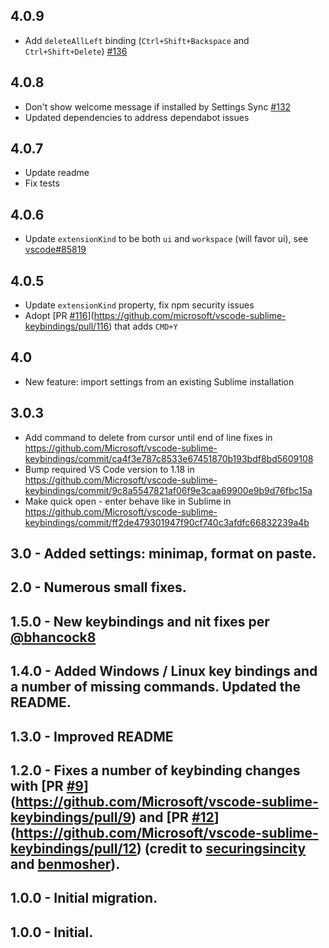 ## 4.0.9
- Add `deleteAllLeft` binding (`Ctrl+Shift+Backspace` and `Ctrl+Shift+Delete`) [#136](https://github.com/microsoft/vscode-sublime-keybindings/pull/136)


## 4.0.8
- Don't show welcome message if installed by Settings Sync [#132](https://github.com/microsoft/vscode-sublime-keybindings/issues/132)
- Updated dependencies to address dependabot issues

## 4.0.7
- Update readme
- Fix tests

## 4.0.6
- Update `extensionKind` to be both `ui` and `workspace` (will favor ui), see [vscode#85819](https://github.com/microsoft/vscode/issues/85819)

## 4.0.5
- Update `extensionKind` property, fix npm security issues
- Adopt [PR [#116](https://github.com/Microsoft/vscode-sublime-keybindings/issues/116)](https://github.com/microsoft/vscode-sublime-keybindings/pull/116) that adds `CMD+Y` 

## 4.0
- New feature: import settings from an existing Sublime installation

## 3.0.3 
- Add command to delete from cursor until end of line fixes in https://github.com/Microsoft/vscode-sublime-keybindings/commit/ca4f3e787c8533e67451870b193bdf8bd5609108
- Bump required VS Code version to 1.18 in https://github.com/Microsoft/vscode-sublime-keybindings/commit/9c8a5547821af06f9e3caa69900e9b9d76fbc15a
- Make quick open - enter behave like in Sublime in https://github.com/Microsoft/vscode-sublime-keybindings/commit/ff2de479301947f90cf740c3afdfc66832239a4b

## 3.0 - Added settings: minimap, format on paste. 

## 2.0 - Numerous small fixes. 

## 1.5.0 - New keybindings and nit fixes per [@bhancock8](https://github.com/bhancock8)

## 1.4.0 - Added Windows / Linux key bindings and a number of missing commands. Updated the README. 

## 1.3.0 - Improved README

## 1.2.0 - Fixes a number of keybinding changes with [PR [#9](https://github.com/Microsoft/vscode-sublime-keybindings/issues/9)](https://github.com/Microsoft/vscode-sublime-keybindings/pull/9) and [PR [#12](https://github.com/Microsoft/vscode-sublime-keybindings/issues/12)](https://github.com/Microsoft/vscode-sublime-keybindings/pull/12) (credit to [securingsincity](https://github.com/Microsoft/vscode-sublime-keybindings/issues?q=is%3Apr+author%3Asecuringsincity) and [benmosher](https://github.com/Microsoft/vscode-sublime-keybindings/issues?q=is%3Apr+author%3Abenmosher)).

## 1.0.0 - Initial migration.
## 1.0.0 - Initial.
